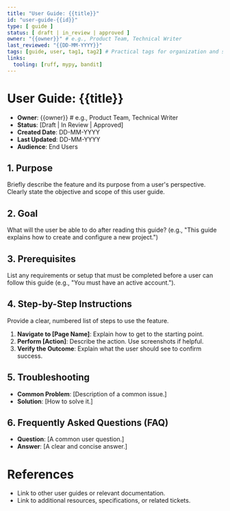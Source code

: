 ```yaml
---
title: "User Guide: {{title}}"
id: "user-guide-{{id}}"
type: [ guide ]
status: [ draft | in_review | approved ]
owner: "{{owner}}" # e.g., Product Team, Technical Writer
last_reviewed: "{{DD-MM-YYYY}}"
tags: [guide, user, tag1, tag2] # Practical tags for organization and search
links:
  tooling: [ruff, mypy, bandit]
---
```


# User Guide: {{title}}

- **Owner**: {{owner}} # e.g., Product Team, Technical Writer
- **Status**: [Draft | In Review | Approved]
- **Created Date**: DD-MM-YYYY
- **Last Updated**: DD-MM-YYYY
- **Audience**: End Users

## 1. Purpose

Briefly describe the feature and its purpose from a user's perspective. Clearly state the objective and scope of this user guide.

## 2. Goal

What will the user be able to do after reading this guide? (e.g., "This guide explains how to create and configure a new project.")

## 3. Prerequisites

List any requirements or setup that must be completed before a user can follow this guide (e.g., "You must have an active account.").

## 4. Step-by-Step Instructions

Provide a clear, numbered list of steps to use the feature.

1.  **Navigate to [Page Name]**: Explain how to get to the starting point.
2.  **Perform [Action]**: Describe the action. Use screenshots if helpful.
3.  **Verify the Outcome**: Explain what the user should see to confirm success.

## 5. Troubleshooting

- **Common Problem**: [Description of a common issue.]
- **Solution**: [How to solve it.]

## 6. Frequently Asked Questions (FAQ)

- **Question**: [A common user question.]
- **Answer**: [A clear and concise answer.]

<!-- Add more numbered sections as needed, e.g., ## 7. [Another Section Title] -->

# References

- Link to other user guides or relevant documentation.
- Link to additional resources, specifications, or related tickets.
